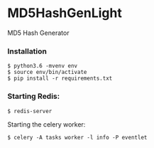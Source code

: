 # MD5HashGenLight
MD5 Hash Generator

### Installation
```
$ python3.6 -mvenv env
$ source env/bin/activate
$ pip install -r requirements.txt
```
### Starting Redis:
```
$ redis-server
```

Starting the celery worker:
```
$ celery -A tasks worker -l info -P eventlet
```
